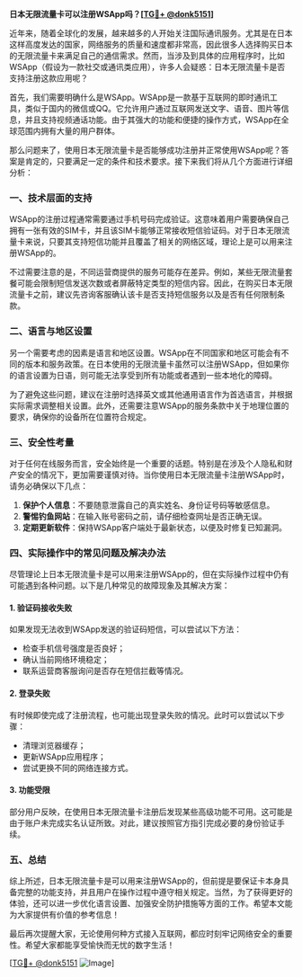 **日本无限流量卡可以注册WSApp吗？[[TG💪+ @donk5151](https://t.me/s/donk5151)]**

近年来，随着全球化的发展，越来越多的人开始关注国际通讯服务。尤其是在日本这样高度发达的国家，网络服务的质量和速度都非常高，因此很多人选择购买日本的无限流量卡来满足自己的通信需求。然而，当涉及到具体的应用程序时，比如WSApp（假设为一款社交或通讯类应用），许多人会疑惑：日本无限流量卡是否支持注册这款应用呢？

首先，我们需要明确什么是WSApp。WSApp是一款基于互联网的即时通讯工具，类似于国内的微信或QQ。它允许用户通过互联网发送文字、语音、图片等信息，并且支持视频通话功能。由于其强大的功能和便捷的操作方式，WSApp在全球范围内拥有大量的用户群体。

那么问题来了，使用日本无限流量卡是否能够成功注册并正常使用WSApp呢？答案是肯定的，只要满足一定的条件和技术要求。接下来我们将从几个方面进行详细分析：

### **一、技术层面的支持**
WSApp的注册过程通常需要通过手机号码完成验证。这意味着用户需要确保自己拥有一张有效的SIM卡，并且该SIM卡能够正常接收短信验证码。对于日本无限流量卡来说，只要其支持短信功能并且覆盖了相关的网络区域，理论上是可以用来注册WSApp的。

不过需要注意的是，不同运营商提供的服务可能存在差异。例如，某些无限流量套餐可能会限制短信发送次数或者屏蔽特定类型的短信内容。因此，在购买日本无限流量卡之前，建议先咨询客服确认该卡是否支持短信服务以及是否有任何限制条款。

### **二、语言与地区设置**
另一个需要考虑的因素是语言和地区设置。WSApp在不同国家和地区可能会有不同的版本和服务政策。在日本使用的无限流量卡虽然可以注册WSApp，但如果你的语言设置为日语，则可能无法享受到所有功能或者遇到一些本地化的障碍。

为了避免这些问题，建议在注册时选择英文或其他通用语言作为首选语言，并根据实际需求调整相关设置。此外，还需要注意WSApp的服务条款中关于地理位置的要求，确保你的设备所在位置符合规定。

### **三、安全性考量**
对于任何在线服务而言，安全始终是一个重要的话题。特别是在涉及个人隐私和财产安全的情况下，更加需要谨慎对待。当你使用日本无限流量卡注册WSApp时，请务必确保以下几点：

1. **保护个人信息**：不要随意泄露自己的真实姓名、身份证号码等敏感信息。
2. **警惕钓鱼网站**：在输入账号密码之前，请仔细检查网址是否正确无误。
3. **定期更新软件**：保持WSApp客户端处于最新状态，以便及时修复已知漏洞。

### **四、实际操作中的常见问题及解决办法**
尽管理论上日本无限流量卡是可以用来注册WSApp的，但在实际操作过程中仍有可能遇到各种问题。以下是几种常见的故障现象及其解决方案：

#### **1. 验证码接收失败**
如果发现无法收到WSApp发送的验证码短信，可以尝试以下方法：
- 检查手机信号强度是否良好；
- 确认当前网络环境稳定；
- 联系运营商客服询问是否存在短信拦截等情况。

#### **2. 登录失败**
有时候即使完成了注册流程，也可能出现登录失败的情况。此时可以尝试以下步骤：
- 清理浏览器缓存；
- 更新WSApp应用程序；
- 尝试更换不同的网络连接方式。

#### **3. 功能受限**
部分用户反映，在使用日本无限流量卡注册后发现某些高级功能不可用。这可能是由于账户未完成实名认证所致。对此，建议按照官方指引完成必要的身份验证手续。

### **五、总结**
综上所述，日本无限流量卡是可以用来注册WSApp的，但前提是要保证卡本身具备完整的功能支持，并且用户在操作过程中遵守相关规定。当然，为了获得更好的体验，还可以进一步优化语言设置、加强安全防护措施等方面的工作。希望本文能为大家提供有价值的参考信息！

最后再次提醒大家，无论使用何种方式接入互联网，都应时刻牢记网络安全的重要性。希望大家都能享受愉快而无忧的数字生活！

[[TG💪+ @donk5151](https://t.me/s/donk5151) ![Image](https://i.postimg.cc/rwNCRYN7/Snipaste-2025-04-30-17-27-05.png)]